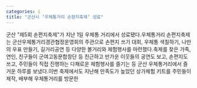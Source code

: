 ```yaml
---
categories: i
title: "군산시 ‘우체통거리 손편지축제’ 성료"
---
```

군산 "제5회 손편지축제"가 지난 1일 우체통 거리에서 성료됐다.우체통거리 손편지축제는 군산우체통거리경관협정운영회의 주관으로 손편지 쓰기 대회, 우체통 색칠하기, 나만의 우표 만들기, 길거리공연 등 다양한 볼거리와 체험행사를 마련했다.축제를 찾은 가족, 연인, 친구들이 군여고동문합창단 등 친근하고 반가운 이웃들의 공연도 보고, 손편지도 쓰고, 주민들이 직접 진행하는 다채로운 체험행사를 즐기는 등 군산 우체통거리에서 즐거운 하루를 보냈다.이번 축제에서도 지난해 만족도가 높았던 상가체험 키트를 주민들이 제작, 배부해 우체통거리를 방문한